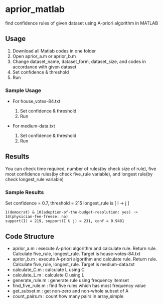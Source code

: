 # aprior_matlab
find confidence rules of given dataset using A-priori algorithm in MATLAB

## Usage
  1. Download all Matlab codes in one folder
  1. Open aprior_a.m or aprior_b.m
  1. Change dataset_name, dataset_form, dataset_size, and codes in accordance with given dataset
  1. Set confidence & threshold
  1. Run
  
### Sample Usage
- For house_votes-84.txt
  1. Set confidence & threshold
  1. Run

- For medium-data.txt
  1. Set confidence & threshold
  1. Run
  
## Results
You can check time required, number of rules(by check size of rule), five most confidence rules(by check five_rule variable), and longest rule(by check longest_rule variable)

### Sample Results
Set confidence = 0.7, threshold = 215
longest_rule is [ I -> j ]
```
1(democrat) & 10(adoption-of-the-budget-resolution: yes) -> 14(physician-fee-freeze: no)
support(I) = 219, support(I U j) = 231, conf = 0.9481
```

## Code Structure
-	aprior_a.m : execute A-priori algorithm and calculate rule. Return rule.  Calculate five_rule, longest_rule. Target is house-votes-84.txt
-	aprior_b.m : execute A-priori algorithm and calculate rule. Return rule. Calculate five_rule, longest_rule. Target is medium-data.txt
-	calculate_C.m : calculate L using C
-	calculate_L.m : calculate C using L
-	generate_rule.m : generate rule using frequency itemset
-	find_five_rule.m : find five rules which has most frequency value
-	get_subset.m : get non-zero and non-whole subset of A
-	count_pairs.m : count how many pairs in array_simple
